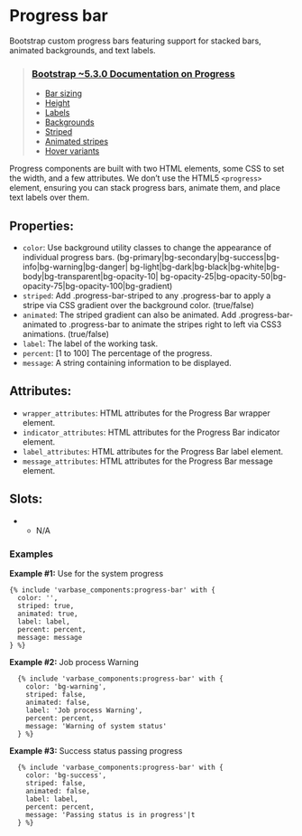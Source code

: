 # Progress bar

Bootstrap custom progress bars featuring support for stacked bars, animated backgrounds, and text labels.

> ### [Bootstrap ~5.3.0 Documentation on Progress](https://getbootstrap.com/docs/5.3/components/progress/)
> * [Bar sizing](https://getbootstrap.com/docs/5.3/components/progress/#bar-sizing)
> * [Height](https://getbootstrap.com/docs/5.3/components/progress/#height)
> * [Labels](https://getbootstrap.com/docs/5.3/components/progress/#labels)
> * [Backgrounds](https://getbootstrap.com/docs/5.3/components/progress/#backgrounds)
> * [Striped](https://getbootstrap.com/docs/5.3/components/progress/#striped)
> * [Animated stripes](https://getbootstrap.com/docs/5.3/components/progress/#animated-stripes)
> * [Hover variants](https://getbootstrap.com/docs/5.3/utilities/link/#hover-variants)

Progress components are built with two HTML elements, some CSS to set the width, and a few attributes.
We don’t use the HTML5 `<progress>` element, ensuring you can stack progress bars, animate them,
and place text labels over them.

## Properties:
* `color`: Use background utility classes to change the appearance of individual progress bars.
          (bg-primary|bg-secondary|bg-success|bg-info|bg-warning|bg-danger|
          bg-light|bg-dark|bg-black|bg-white|bg-body|bg-transparent|bg-opacity-10|
          bg-opacity-25|bg-opacity-50|bg-opacity-75|bg-opacity-100|bg-gradient)
* `striped`: Add .progress-bar-striped to any .progress-bar to
            apply a stripe via CSS gradient over the background color.
            (true/false)
* `animated`: The striped gradient can also be animated.
             Add .progress-bar-animated to .progress-bar to animate
             the stripes right to left via CSS3 animations.
             (true/false)
* `label`: The label of the working task.
* `percent`: [1 to 100] The percentage of the progress.
* `message`: A string containing information to be displayed.

## Attributes:
* `wrapper_attributes`: HTML attributes for the Progress Bar wrapper element.
* `indicator_attributes`: HTML attributes for the Progress Bar indicator element.
* `label_attributes`: HTML attributes for the Progress Bar label element.
* `message_attributes`: HTML attributes for the Progress Bar message element.

## Slots:
* - N/A


### Examples
**Example #1:** Use for the system progress
```
{% include 'varbase_components:progress-bar' with {
  color: '',
  striped: true,
  animated: true,
  label: label,
  percent: percent,
  message: message
} %}
```

**Example #2:** Job process Warning
```
  {% include 'varbase_components:progress-bar' with {
    color: 'bg-warning',
    striped: false,
    animated: false,
    label: 'Job process Warning',
    percent: percent,
    message: 'Warning of system status'
  } %}
```

**Example #3:** Success status passing progress
```
  {% include 'varbase_components:progress-bar' with {
    color: 'bg-success',
    striped: false,
    animated: false,
    label: label,
    percent: percent,
    message: 'Passing status is in progress'|t
  } %}
```